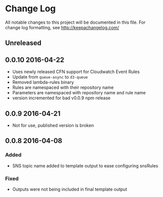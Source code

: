 # Change Log
All notable changes to this project will be documented in this file. For change log formatting, see http://keepachangelog.com/

## Unreleased

## 0.0.10 2016-04-22
- Uses newly released CFN support for Cloudwatch Event Rules
- Update from `queue-async` to `d3-queue`
- Removed lambda-rules binary
- Rules are namespaced with their repository name
- Parameters are namespaced with repository name and rule name
- version incremented for bad v0.0.9 npm release
  
## 0.0.9 2016-04-21
- Not for use, published version is broken
  
## 0.0.8 2016-04-08

### Added
- SNS topic name added to template output to ease configuring snsRules

### Fixed
- Outputs were not being included in final template output

